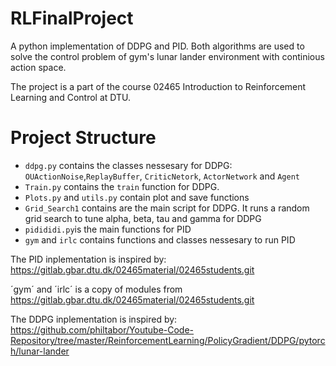 # RLFinalProject

A python implementation of DDPG and PID. Both algorithms are used to solve the control problem of gym's lunar lander environment with continious action space.

The project is a part of the course 02465 Introduction to Reinforcement Learning and Control at DTU.

# Project Structure
* `ddpg.py` contains the classes nessesary for DDPG: `OUActionNoise`,`ReplayBuffer`, `CriticNetork`, `ActorNetwork` and `Agent`
* `Train.py` contains the `train` function for DDPG.
* `Plots.py` and `utils.py` contain plot and save functions
* `Grid_Search1` contains are the main script for DDPG. It runs a random grid search to tune alpha, beta, tau and gamma for DDPG
* `pidididi.py`is the main functions for PID 
* `gym` and `irlc` contains functions and classes nessesary to run PID

The PID inplementation is inspired by: https://gitlab.gbar.dtu.dk/02465material/02465students.git

´gym´ and ´irlc´ is a copy of modules from https://gitlab.gbar.dtu.dk/02465material/02465students.git

The DDPG inplementation is inspired by: https://github.com/philtabor/Youtube-Code-Repository/tree/master/ReinforcementLearning/PolicyGradient/DDPG/pytorch/lunar-lander

